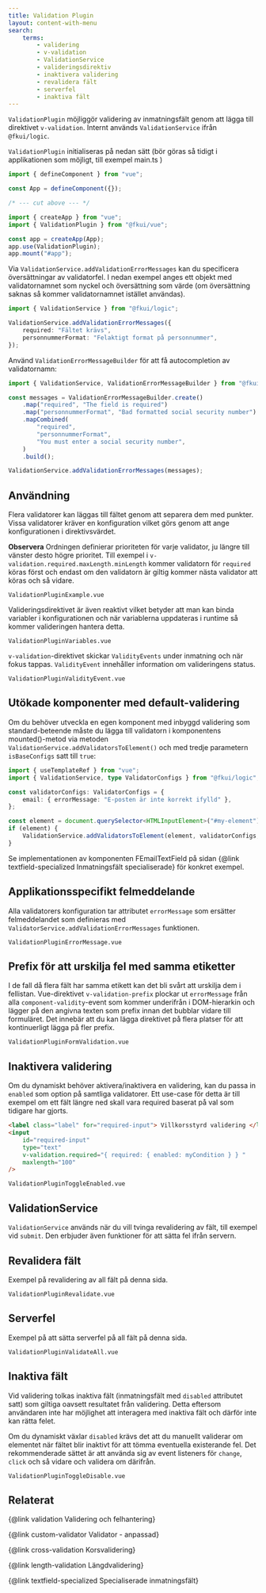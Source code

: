 ```yaml
---
title: Validation Plugin
layout: content-with-menu
search:
    terms:
        - validering
        - v-validation
        - ValidationService
        - valideringsdirektiv
        - inaktivera validering
        - revalidera fält
        - serverfel
        - inaktiva fält
---
```


`ValidationPlugin` möjliggör validering av inmatningsfält genom att lägga till direktivet `v-validation`.
Internt används `ValidationService` ifrån `@fkui/logic`.

`ValidationPlugin` initialiseras på nedan sätt (bör göras så tidigt i applikationen som möjligt, till exempel main.ts )

```ts
import { defineComponent } from "vue";

const App = defineComponent({});

/* --- cut above --- */

import { createApp } from "vue";
import { ValidationPlugin } from "@fkui/vue";

const app = createApp(App);
app.use(ValidationPlugin);
app.mount("#app");
```

Via `ValidationService.addValidationErrorMessages` kan du specificera översättningar av validatorfel.
I nedan exempel anges ett objekt med validatornamnet som nyckel och översättning som värde (om översättning saknas så kommer validatornamnet istället användas).

```ts
import { ValidationService } from "@fkui/logic";

ValidationService.addValidationErrorMessages({
    required: "Fältet krävs",
    personnummerFormat: "Felaktigt format på personnummer",
});
```

Använd `ValidationErrorMessageBuilder` för att få autocompletion av validatornamn:

```ts
import { ValidationService, ValidationErrorMessageBuilder } from "@fkui/logic";

const messages = ValidationErrorMessageBuilder.create()
    .map("required", "The field is required")
    .map("personnummerFormat", "Bad formatted social security number")
    .mapCombined(
        "required",
        "personnummerFormat",
        "You must enter a social security number",
    )
    .build();

ValidationService.addValidationErrorMessages(messages);
```

## Användning

Flera validatorer kan läggas till fältet genom att separera dem med punkter. Vissa validatorer kräver en konfiguration vilket görs genom att ange konfigurationen i direktivsvärdet.

**Observera** Ordningen definierar prioriteten för varje validator, ju längre till vänster desto högre prioritet.
Till exempel i `v-validation.required.maxLength.minLength` kommer validatorn för `required` köras först och endast om den validatorn är giltig kommer nästa validator att köras och så vidare.

```import
ValidationPluginExample.vue
```

Valideringsdirektivet är även reaktivt vilket betyder att man kan binda variabler i konfigurationen och när variablerna uppdateras i runtime så kommer valideringen hantera detta.

```import
ValidationPluginVariables.vue
```

`v-validation`-direktivet skickar `ValidityEvents` under inmatning och när fokus tappas.
`ValidityEvent` innehåller information om valideringens status.

```import
ValidationPluginValidityEvent.vue
```

## Utökade komponenter med default-validering

Om du behöver utveckla en egen komponent med inbyggd validering som standard-beteende måste du lägga till validatorn i komponentens mounted()-metod via metoden `ValidationService.addValidatorsToElement()` och med tredje parametern `isBaseConfigs` satt till `true`:

```ts
import { useTemplateRef } from "vue";
import { ValidationService, type ValidatorConfigs } from "@fkui/logic";

const validatorConfigs: ValidatorConfigs = {
    email: { errorMessage: "E-posten är inte korrekt ifylld" },
};

const element = document.querySelector<HTMLInputElement>("#my-element");
if (element) {
    ValidationService.addValidatorsToElement(element, validatorConfigs, true);
}
```

Se implementationen av komponenten FEmailTextField på sidan {@link textfield-specialized Inmatningsfält specialiserade} för konkret exempel.

## Applikationsspecifikt felmeddelande

Alla validatorers konfiguration tar attributet `errorMessage` som ersätter felmeddelandet som definieras med `ValidatorService.addValidationErrorMessages` funktionen.

```import
ValidationPluginErrorMessage.vue
```

## Prefix för att urskilja fel med samma etiketter

I de fall då flera fält har samma etikett kan det bli svårt att urskilja dem i fellistan.
Vue-direktivet `v-validation-prefix` plockar ut `errorMessage` från alla `component-validity`-event som kommer underifrån i DOM-hierarkin och lägger på den angivna texten som prefix innan det bubblar vidare till formuläret.
Det innebär att du kan lägga direktivet på flera platser för att kontinuerligt lägga på fler prefix.

```import
ValidationPluginFormValidation.vue
```

## Inaktivera validering

Om du dynamiskt behöver aktivera/inaktivera en validering, kan du passa in `enabled` som option på samtliga validatorer.
Ett use-case för detta är till exempel om ett fält längre ned skall vara required baserat på val som tidigare har gjorts.

```html static
<label class="label" for="required-input"> Villkorsstyrd validering </label>
<input
    id="required-input"
    type="text"
    v-validation.required="{ required: { enabled: myCondition } } "
    maxlength="100"
/>
```

```import
ValidationPluginToggleEnabled.vue
```

## ValidationService

`ValidationService` används när du vill tvinga revalidering av fält, till exempel vid `submit`.
Den erbjuder även funktioner för att sätta fel ifrån servern.

## Revalidera fält

Exempel på revalidering av all fält på denna sida.

```import
ValidationPluginRevalidate.vue
```

## Serverfel

Exempel på att sätta serverfel på all fält på denna sida.

```import
ValidationPluginValidateAll.vue
```

## Inaktiva fält

Vid validering tolkas inaktiva fält (inmatningsfält med `disabled` attributet satt) som giltiga oavsett resultatet från validering.
Detta eftersom användaren inte har möjlighet att interagera med inaktiva fält och därför inte kan rätta felet.

Om du dynamiskt växlar `disabled` krävs det att du manuellt validerar om elementet när fältet blir inaktivt för att tömma eventuella existerande fel.
Det rekommenderade sättet är att använda sig av event listeners för `change`, `click` och så vidare och validera om därifrån.

```import
ValidationPluginToggleDisable.vue
```

## Relaterat

{@link validation Validering och felhantering}

{@link custom-validator Validator - anpassad}

{@link cross-validation Korsvalidering}

{@link length-validation Längdvalidering}

{@link textfield-specialized Specialiserade inmatningsfält}
